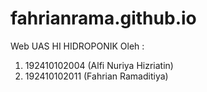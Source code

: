 # fahrianrama.github.io
Web UAS
HI HIDROPONIK
Oleh : 
1. 192410102004 (Alfi Nuriya Hizriatin)
2. 192410102011 (Fahrian Ramaditiya)
